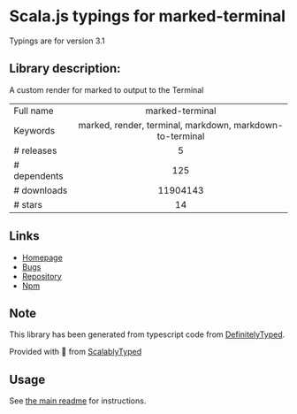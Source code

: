 
# Scala.js typings for marked-terminal

Typings are for version 3.1

## Library description:
A custom render for marked to output to the Terminal

|                    |                 |
| ------------------ | :-------------: |
| Full name          | marked-terminal |
| Keywords           | marked, render, terminal, markdown, markdown-to-terminal |
| # releases         | 5 |
| # dependents       | 125 |
| # downloads        | 11904143 |
| # stars            | 14 |

## Links
- [Homepage](https://github.com/mikaelbr/marked-terminal)
- [Bugs](https://github.com/mikaelbr/marked-terminal/issues)
- [Repository](https://github.com/mikaelbr/marked-terminal)
- [Npm](https://www.npmjs.com/package/marked-terminal)
    


## Note
This library has been generated from typescript code from [DefinitelyTyped](https://definitelytyped.org).

Provided with :purple_heart: from [ScalablyTyped](https://github.com/oyvindberg/ScalablyTyped)

## Usage
See [the main readme](../../readme.md) for instructions.


